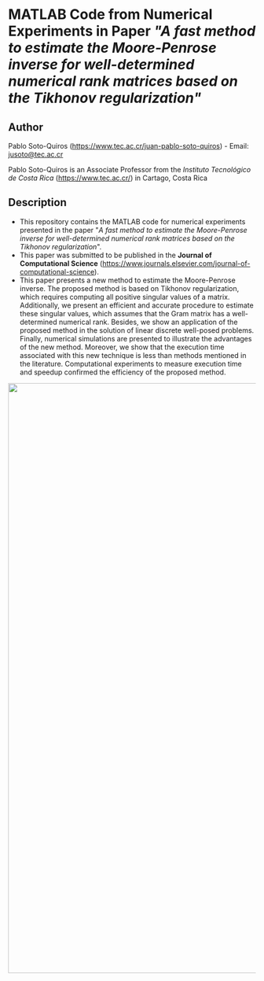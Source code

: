 # MATLAB Code from Numerical Experiments in Paper *"A fast method to estimate the Moore-Penrose inverse for well-determined numerical rank matrices based on the Tikhonov regularization"*

## Author

Pablo Soto-Quiros (https://www.tec.ac.cr/juan-pablo-soto-quiros) - Email: jusoto@tec.ac.cr

Pablo Soto-Quiros is an Associate Professor from the *Instituto Tecnológico de Costa Rica* (https://www.tec.ac.cr/) in Cartago, Costa Rica


## Description

* This repository contains the MATLAB code for numerical experiments presented in the paper "*A fast method to estimate the Moore-Penrose inverse for well-determined numerical rank matrices based on the Tikhonov regularization*". 
* This paper was submitted to be published in the **Journal of Computational Science** (https://www.journals.elsevier.com/journal-of-computational-science). 
* This paper presents a new method to estimate the Moore-Penrose inverse. The proposed method is based on Tikhonov regularization, which requires computing all positive singular values of a matrix. Additionally, we present an efficient and accurate procedure to estimate these singular values, which assumes that the Gram matrix has a well-determined numerical rank.  Besides, we show an application of the proposed method in the solution of linear discrete well-posed problems. Finally, numerical simulations are presented to illustrate the advantages of the new method. Moreover, we show that the execution time associated with this new technique is less than methods mentioned in the literature. Computational experiments to measure execution time and speedup confirmed the efficiency of the proposed method.

<p align="center"><img width="1200" src="https://github.com/jusotoTEC/fast_moore_penrose_inverse/blob/main/img/img1.jpg"></p>
